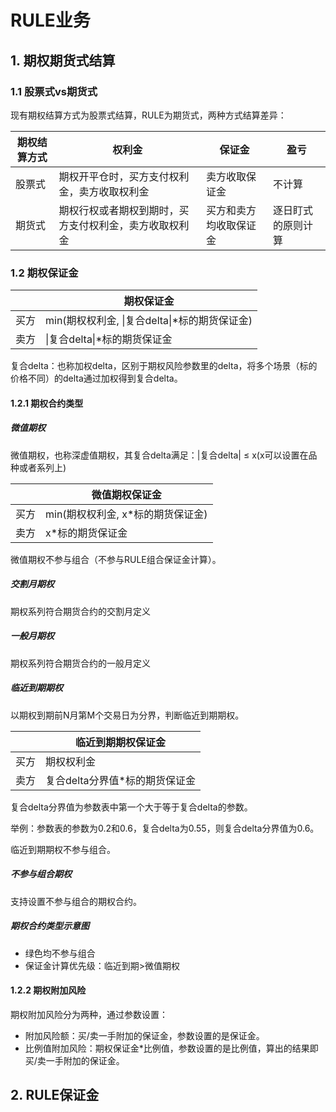 # RULE业务

## 1. 期权期货式结算

### 1.1 股票式vs期货式

现有期权结算方式为股票式结算，RULE为期货式，两种方式结算差异：

| 期权结算方式 | 权利金                                                 | 保证金                 | 盈亏               |
| ------------ | ------------------------------------------------------ | ---------------------- | ------------------ |
| 股票式       | 期权开平仓时，买方支付权利金，卖方收取权利金           | 卖方收取保证金         | 不计算             |
| 期货式       | 期权行权或者期权到期时，买方支付权利金，卖方收取权利金 | 买方和卖方均收取保证金 | 逐日盯式的原则计算 |

### 1.2 期权保证金

|      | 期权保证金                                    |
| ---- | --------------------------------------------- |
| 买方 | min(期权权利金, \|复合delta\|*标的期货保证金) |
| 卖方 | \|复合delta\|*标的期货保证金                  |

复合delta：也称加权delta，区别于期权风险参数里的delta，将多个场景（标的价格不同）的delta通过加权得到复合delta。

#### 1.2.1 期权合约类型

##### 微值期权

微值期权，也称深虚值期权，其复合delta满足：|复合delta| ≤ x(x可以设置在品种或者系列上)

|      | 微值期权保证金                    |
| ---- | --------------------------------- |
| 买方 | min(期权权利金, x*标的期货保证金) |
| 卖方 | x*标的期货保证金                  |

微值期权不参与组合（不参与RULE组合保证金计算）。

##### 交割月期权

期权系列符合期货合约的交割月定义

##### 一般月期权

期权系列符合期货合约的一般月定义

##### 临近到期期权

以期权到期前N月第M个交易日为分界，判断临近到期期权。

|      | 临近到期期权保证金             |
| ---- | ------------------------------ |
| 买方 | 期权权利金                     |
| 卖方 | 复合delta分界值*标的期货保证金 |

复合delta分界值为参数表中第一个大于等于复合delta的参数。

举例：参数表的参数为0.2和0.6，复合delta为0.55，则复合delta分界值为0.6。

临近到期期权不参与组合。

##### 不参与组合期权

支持设置不参与组合的期权合约。

##### 期权合约类型示意图

* 绿色均不参与组合
* 保证金计算优先级：临近到期>微值期权

#### 1.2.2 期权附加风险

期权附加风险分为两种，通过参数设置：

* 附加风险额：买/卖一手附加的保证金，参数设置的是保证金。
* 比例值附加风险：期权保证金*比例值，参数设置的是比例值，算出的结果即买/卖一手附加的保证金。



## 2. RULE保证金
